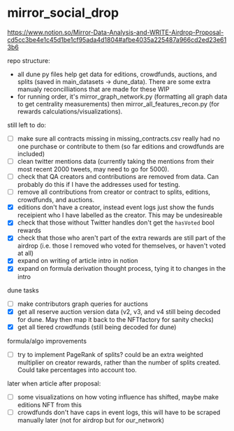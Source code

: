 # mirror_social_drop
 
https://www.notion.so/Mirror-Data-Analysis-and-WRITE-Airdrop-Proposal-cd5cc3be4e1c45d1be1cf95ada4d1804#afbe4035a225487a966cd2ed23e613b6

repo structure:

- all dune py files help get data for editions, crowdfunds, auctions, and splits (saved in main_datasets -> dune_data). There are some extra manualy reconcilliations that are made for these WIP
- for running order, it's mirror_graph_network.py (formatting all graph data to get centrality measurements) then mirror_all_features_recon.py (for rewards calculations/visualizations).

still left to do:
- [ ]  make sure all contracts missing in missing_contracts.csv really had no one purchase or contribute to them (so far editions and crowdfunds are included)
- [ ]  clean twitter mentions data (currently taking the mentions from their most recent 2000 tweets, may need to go for 5000). 
- [ ]  check that QA creators and contributions are removed from data. Can probably do this if I have the addresses used for testing.
- [ ]  remove all contributions from creator or contract to splits, editions, crowdfunds, and auctions.
- [x]  editions don't have a creator, instead event logs just show the funds receipient who I have labelled as the creator. This may be undesireable 
- [x]  check that those without Twitter handles don't get the `hasVoted` bool rewards
- [x]  check that those who aren't part of the extra rewards are still part of the airdrop (i.e. those I removed who voted for themselves, or haven't voted at all)
- [x]  expand on writing of article intro in notion
- [x]  expand on formula derivation thought process, tying it to changes in the intro

dune tasks
- [ ]  make contributors graph queries for auctions
- [x]  get all reserve auction version data (v2, v3, and v4 still being decoded for dune. May then map it back to the NFTfactory for sanity checks)
- [x]  get all tiered crowdfunds (still being decoded for dune)

formula/algo improvements
- [ ]  try to implement PageRank of splits? could be an extra weighted multiplier on creator rewards, rather than the number of splits created. Could take percentages into account too.

later when article after proposal: 
- [ ]  some visualizations on how voting influence has shifted, maybe make editions NFT from this
- [ ]  crowdfunds don't have caps in event logs, this will have to be scraped manually later (not for airdrop but for our_network)